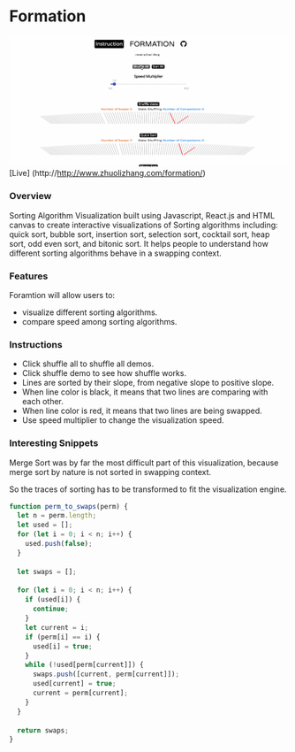 # Formation

![Sorting](./asset/sortingv.gif)
[Live] (http://http://www.zhuolizhang.com/formation/)

### Overview  

Sorting Algorithm Visualization built using Javascript, React.js and HTML canvas to create interactive visualizations of Sorting algorithms including: quick sort,  bubble sort, insertion sort, selection sort, cocktail sort, heap sort, odd even sort, and bitonic sort. It helps people to understand how different sorting algorithms behave in a swapping context.

### Features

Foramtion will allow users to:

* visualize different sorting algorithms.
* compare speed among sorting algorithms.

### Instructions

* Click shuffle all to shuffle all demos.
* Click shuffle demo to see how shuffle works.
* Lines are sorted by their slope, from negative slope to positive slope.
* When line color is black, it means that two lines are comparing with each other.
* When line color is red, it means that two lines are being swapped.
* Use speed multiplier to change the visualization speed.

### Interesting Snippets

Merge Sort was by far the most difficult part of this visualization, because merge sort by nature is not sorted in swapping context.

So the traces of sorting has to be transformed to fit the visualization engine.

```JavaScript
function perm_to_swaps(perm) {
  let n = perm.length;
  let used = [];
  for (let i = 0; i < n; i++) {
    used.push(false);
  }

  let swaps = [];

  for (let i = 0; i < n; i++) {
    if (used[i]) {
      continue;
    }
    let current = i;
    if (perm[i] == i) {
      used[i] = true;
    }
    while (!used[perm[current]]) {
      swaps.push([current, perm[current]]);
      used[current] = true;
      current = perm[current];
    }
  }

  return swaps;
}
```
